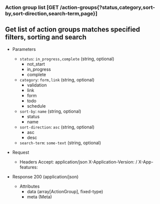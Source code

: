 ### Action group list [GET /action-groups{?status,category,sort-by,sort-direction,search-term,page}]

## Get list of action groups matches specified filters, sorting and search

+ Parameters
    + `status`: `in_progress,complete` (string, optional)
        - not_start
        - in_progress
        - complete
    + `category`: `form,link` (string, optional)
        - validation
        - link
        - form
        - todo
        - schedule
    + `sort-by`: `name` (string, optional)
         - status
         - name
    + `sort-direction`: `asc` (string, optional)
        - asc
        - desc
    + `search-term`: `some-text` (string, optional)

+ Request
    + Headers
            Accept: application/json
            X-Application-Version: <client-name>/<version>
            X-App-features: <target permission>

+ Response 200 (application/json)
    + Attributes
        + data (array[ActionGroup], fixed-type)
        + meta (Meta)

<!-- include(../error_responses.md) -->